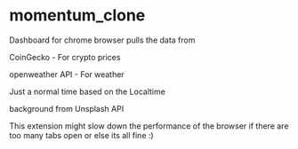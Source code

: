 # momentum_clone
Dashboard for chrome browser pulls the data from 


CoinGecko - For crypto prices

openweather API - For weather

Just a normal time based on the Localtime

background from Unsplash API


This extension might slow down the performance of the browser if there are too many tabs open or else its all fine :)
